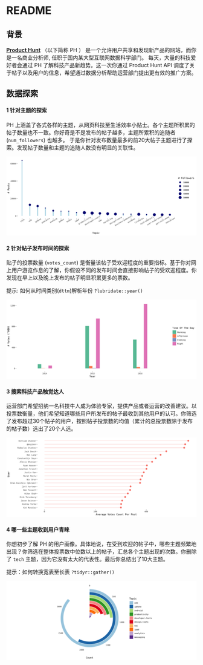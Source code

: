 README
================

## 背景

**[Product Hunt](https://www.producthunt.com/)** （以下简称 PH ）
是一个允许用户共享和发现新产品的网站，而你是一名商业分析师,
任职于国内某大型互联网数据科学部门。 每天，大量的科技爱好者会通过 PH
了解科技产品新趋势。这一次你通过 Product Hunt API
调度了关于帖子以及用户的信息，希望通过数据分析帮助运营部门提出更有效的推广方案。

## 数据探索

#### 1 针对主题的探索

PH 上涵盖了各式各样的主题，从网页科技至生活效率小贴士。各个主题所积累的帖子数量也不一致。你好奇是不是发布的帖子越多，主题所累积的追随者
(`num_followers`) 也越多。 于是你针对发布数量最多的前20大帖子主题进行了探索。发现帖子数量和主题的追随人数没有明显的关联性。

![](README_files/figure-gfm/unnamed-chunk-3-1.png)<!-- -->

#### 2 针对帖子发布时间的探索

贴子的投票数量 (`votes_count`)
是衡量该帖子受欢迎程度的重要指标。基于你对网上用户游览作息的了解，你假设不同的发布时间会直接影响帖子的受欢迎程度。你发现在早上以及晚上发布的帖子明显积累更多的票数。

提示: 如何从时间类别(`dttm`)解析年份
`?lubridate::year()`

![](README_files/figure-gfm/unnamed-chunk-4-1.png)<!-- -->

#### 3 搜索科技产品触觉达人

运营部门希望招纳一名科技牛人成为体验专家，提供产品或者运营的改善建议。以投票数衡量，他们希望知道哪些用户所发布的帖子最收到其他用户的认可。你筛选了发布超过30个帖子的用户，按照帖子投票数的均值（累计的总投票数除于发布的帖子数）选出了20个人选。

![](README_files/figure-gfm/unnamed-chunk-5-1.png)<!-- -->

#### 4 哪一些主题收到用户青睐

你想初步了解 PH
的用户画像。具体地说，在受到欢迎的帖子中，哪些主题频繁地出现？你筛选在整体投票数中位数以上的帖子，汇总各个主题出现的次数。你删除了
`tech` 主题，因为它没有太大的代表性。最后你总结出了10大主题。

提示：如何转换宽表至长表 `?tidyr::gather()`

![](README_files/figure-gfm/unnamed-chunk-6-1.png)<!-- -->
